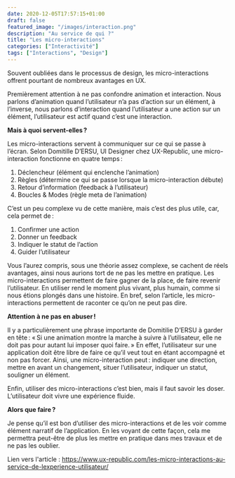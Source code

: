 ```yaml
---
date: 2020-12-05T17:57:15+01:00
draft: false
featured_image: "/images/interaction.png"
description: "Au service de qui ?"
title: "Les micro-interactions"
categories: ["Interactivité"]
tags: ["Interactions", "Design"]
---
```


Souvent oubliées dans le processus de design, les micro-interactions offrent pourtant de nombreux avantages en UX.

Premièrement attention à ne pas confondre animation et interaction. Nous parlons d’animation quand l’utilisateur n’a pas d’action sur un élément, à l’inverse, nous parlons d’interaction quand l’utilisateur a une action sur un élément, l’utilisateur est actif quand c’est une interaction.

**Mais à quoi servent-elles ?**

Les micro-interactions servent à communiquer sur ce qui se passe à l’écran. Selon Domitille D’ERSU, UI Designer chez UX-Republic, une micro-interaction fonctionne en quatre temps :
1. Déclencheur (élément qui enclenche l’animation)
2. Règles (détermine ce qui se passe lorsque la micro-interaction débute)
3. Retour d’information (feedback à l’utilisateur)
4. Boucles & Modes (règle meta de l’animation)

C’est un peu complexe vu de cette manière, mais c’est des plus utile, car, cela permet de :
1. Confirmer une action
2. Donner un feedback
3. Indiquer le statut de l’action
4. Guider l’utilisateur

Vous l’aurez compris, sous une théorie assez complexe, se cachent de réels avantages, ainsi nous aurions tort de ne pas les mettre en pratique. Les micro-interactions permettent de faire gagner de la place, de faire revenir l’utilisateur. En utiliser rend le moment plus vivant, plus humain, comme si nous étions plongés dans une histoire. En bref, selon l’article, les micro-interactions permettent de raconter ce qu’on ne peut pas dire.

**Attention à ne pas en abuser !**

Il y a particulièrement une phrase importante de Domitilie D’ERSU à garder en tête : « Si une animation montre la marche à suivre à l’utilisateur, elle ne doit pas pour autant lui imposer quoi faire. » 
En effet, l’utilisateur sur une application doit être libre de faire ce qu’il veut tout en étant accompagné et non pas forcer.
Ainsi, une micro-interaction peut : indiquer une direction, mettre en avant un changement, situer l’utilisateur, indiquer un statut, souligner un élément. 

Enfin, utiliser des micro-interactions c’est bien, mais il faut savoir les doser. L’utilisateur doit vivre une expérience fluide.

**Alors que faire ?**

Je pense qu’il est bon d’utiliser des micro-interactions et de les voir comme élément narratif de l’application. En les voyant de cette façon, cela me permettra peut-être de plus les mettre en pratique dans mes travaux et de ne pas les oublier.

Lien vers l'article : https://www.ux-republic.com/les-micro-interactions-au-service-de-lexperience-utilisateur/

